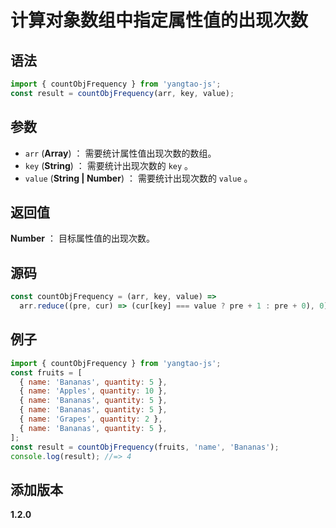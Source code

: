 # 计算对象数组中指定属性值的出现次数

## 语法

```js
import { countObjFrequency } from 'yangtao-js';
const result = countObjFrequency(arr, key, value);
```

## 参数

- `arr` (**Array**) ： 需要统计属性值出现次数的数组。
- `key` (**String**) ： 需要统计出现次数的 `key` 。
- `value` (**String | Number**) ： 需要统计出现次数的 `value` 。

## 返回值

**Number** ： 目标属性值的出现次数。

## 源码

```js
const countObjFrequency = (arr, key, value) =>
  arr.reduce((pre, cur) => (cur[key] === value ? pre + 1 : pre + 0), 0);
```

## 例子

```js
import { countObjFrequency } from 'yangtao-js';
const fruits = [
  { name: 'Bananas', quantity: 5 },
  { name: 'Apples', quantity: 10 },
  { name: 'Bananas', quantity: 5 },
  { name: 'Bananas', quantity: 5 },
  { name: 'Grapes', quantity: 2 },
  { name: 'Bananas', quantity: 5 },
];
const result = countObjFrequency(fruits, 'name', 'Bananas');
console.log(result); //=> 4
```

## 添加版本

**1.2.0**
